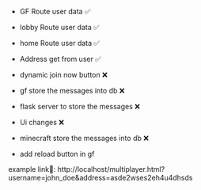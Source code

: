- GF Route user data                    ✅
- lobby Route user data                 ✅
- home Route user data                  ✅


- Address get from  user                ✅
- dynamic join now button               ❌
- gf store the messages into db         ❌
- flask server to store the messages    ❌
- Ui changes                            ❌
- minecraft store the messages into db  ❌
- add reload button in gf


example link🔗: http://localhost/multiplayer.html?username=john_doe&address=asde2wses2eh4u4dhsds
